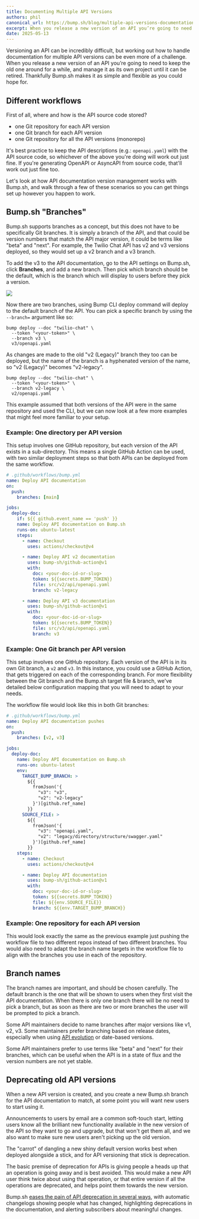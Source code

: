 ```yaml
---
title: Documenting Multiple API Versions
authors: phil
canonical_url: https://bump.sh/blog/multiple-api-versions-documentation
excerpt: When you release a new version of an API you’re going to need to keep the old one around for a while, and keep the documentation up to date until it can be retired.
date: 2025-05-13
---
```


Versioning an API can be incredibly difficult, but working out how to handle documentation for multiple API versions can be even more of a challenge. When you release a new version of an API you’re going to need to keep the old one around for a while, and manage it as its own project until it can be retired. Thankfully Bump.sh makes it as simple and flexible as you could hope for.

## Different workflows

First of all, where and how is the API source code stored?

- one Git repository for each API version
- one Git branch for each API version
- one Git repository for all the API versions (monorepo)

It's best practice to keep the API descriptions (e.g.: `openapi.yaml`) with the API source code, so whichever of the above you're doing will work out just fine. If you're generating OpenAPI or AsyncAPI from source code, that'll work out just fine too.

Let's look at how API documentation version management works with Bump.sh, and walk through a few of these scenarios so you can get things set up however you happen to work.

## Bump.sh "Branches"

Bump.sh supports branches as a concept, but this does not have to be specifically Git branches. It is simply a branch of the API, and that could be version numbers that match the API major version, it could be terms like "beta" and "next". For example, the Twilio Chat API has v2 and v3 versions deployed, so they would set up a v2 branch and a v3 branch.

To add the v3 to the API documentation, go to the API settings on Bump.sh, click **Branches**, and add a new branch. Then pick which branch should be the default, which is the branch which will display to users before they pick a version.

![](/images/guides/documenting-multiple-versions/set-branches.png)

Now there are two branches, using Bump CLI deploy command will deploy to the default branch of the API. You can pick a specific branch by using the `--branch=` argument like so:

```shell
bump deploy --doc "twilio-chat" \
  --token "<your-token>" \
  --branch v3 \
  v3/openapi.yaml
```

As changes are made to the old "v2 (Legacy)" branch they too can be deployed, but the name of the branch is a hyphenated version of the name, so "v2 (Legacy)" becomes "v2-legacy".

```shell
bump deploy --doc "twilio-chat" \
  --token "<your-token>" \
  --branch v2-legacy \
  v2/openapi.yaml
```

This example assumed that both versions of the API were in the same repository and used the CLI, but we can now look at a few more examples that might feel more familiar to your setup.

### Example: One directory per API version

This setup involves one GitHub repository, but each version of the API exists in a sub-directory. This means a single GitHub Action can be used, with two similar deployment steps so that both APIs can be deployed from the same workflow.

```yaml
# .github/workflows/bump.yml
name: Deploy API documentation
on:
  push:
    branches: [main]

jobs:
  deploy-doc:
    if: ${{ github.event_name == 'push' }}
    name: Deploy API documentation on Bump.sh
    runs-on: ubuntu-latest
    steps:
      - name: Checkout
        uses: actions/checkout@v4

      - name: Deploy API v2 documentation
        uses: bump-sh/github-action@v1
        with:
          doc: <your-doc-id-or-slug>
          token: ${{secrets.BUMP_TOKEN}}
          file: src/v2/api/openapi.yaml
          branch: v2-legacy

      - name: Deploy API v3 documentation
        uses: bump-sh/github-action@v1
        with:
          doc: <your-doc-id-or-slug>
          token: ${{secrets.BUMP_TOKEN}}
          file: src/v3/api/openapi.yaml
          branch: v3
```

### Example: One Git branch per API version

This setup involves one GitHub repository. Each version of the API is
in its own Git branch, a `v2` and `v3`. In this instance, you could
use a GitHub Action, that gets triggered on each of the corresponding
branch. For more flexibility between the Git branch and the Bump.sh
target file & branch, we've detailed below configuration mapping that
you will need to adapt to your needs.

The workflow file would look like this in both Git branches:

```yaml
# .github/workflows/bump.yml
name: Deploy API documentation pushes
on:
  push:
    branches: [v2, v3]

jobs:
  deploy-doc:
    name: Deploy API documentation on Bump.sh
    runs-on: ubuntu-latest
    env:
      TARGET_BUMP_BRANCH: >
        ${{
          fromJson('{
            "v3": "v3",
            "v2": "v2-legacy"
          }')[github.ref_name]
        }}
      SOURCE_FILE: >
        ${{
          fromJson('{
            "v3": "openapi.yaml",
            "v2": "legacy/directory/structure/swagger.yaml"
          }')[github.ref_name]
        }}
    steps:
      - name: Checkout
        uses: actions/checkout@v4

      - name: Deploy API documentation
        uses: bump-sh/github-action@v1
        with:
          doc: <your-doc-id-or-slug>
          token: ${{secrets.BUMP_TOKEN}}
          file: ${{env.SOURCE_FILE}}
          branch: ${{env.TARGET_BUMP_BRANCH}}
```

### Example: One repository for each API version

This would look exactly the same as the previous example just pushing the workflow file to two different repos instead of two different branches. You would also need to adapt the branch name targets in the workflow file to align with the branches you use in each of the repository.

## Branch names

The branch names are important, and should be chosen carefully. The default branch is the one that will be shown to users when they first visit the API documentation. When there is only one branch there will be no need to pick a branch, but as soon as there are two or more branches the user will be prompted to pick a branch.

Some API maintainers decide to name branches after major versions like v1, v2, v3. Some maintainers prefer branching based on release dates, especially when using [API evolution](https://apisyouwonthate.com/blog/api-evolution-for-rest-http-apis/) or date-based versions.

Some API maintainers prefer to use terms like "beta" and "next" for their branches, which can be useful when the API is in a state of flux and the version numbers are not yet stable.

## Deprecating old API versions

When a new API version is created, and you create a new Bump.sh branch for the API documentation to match, at some point you will want new users to start using it.

Announcements to users by email are a common soft-touch start, letting users know all the brilliant new functionality available in the new version of the API so they want to go and upgrade, but that won't get them all, and we also want to make sure new users aren't picking up the old version.

The "carrot" of dangling a new shiny default version works best when deployed alongside a stick, and for API versioning that stick is deprecation.

The basic premise of deprecation for APIs is giving people a heads up that an operation is going away and is best avoided. This would make a new API user think twice about using that operation, or that entire version if all the operations are deprecated, and helps point them towards the new version.

Bump.sh [eases the pain of API deprecation in several ways](https://docs.bump.sh/guides/technical-writing/how-our-api-docs-can-ease-the-pain-of-api-deprecation/), with automatic changelogs showing people what has changed, highlighting deprecations in the documentation, and alerting subscribers about meaningful changes.
